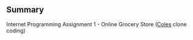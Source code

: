 ## Summary
Internet Programming Assignment 1 - Online Grocery Store ([Coles](https://www.coles.com.au/) clone coding)
